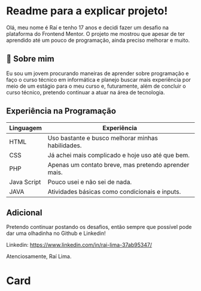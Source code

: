 
# Readme para a explicar projeto!

Olá, meu nome é Raí e tenho 17 anos e decidi fazer um desafio na plataforma do Frontend Mentor. O projeto me mostrou que apesar de ter aprendido até um pouco de programação, ainda preciso melhorar e muito.


 


## 🚀 Sobre mim
Eu sou um jovem procurando maneiras de aprender sobre programação e faço o curso técnico em informática e planejo buscar mais experiência por meio de um estágio para o meu curso e, futuramente, além de concluir o curso técnico, pretendo continuar a atuar na área de tecnologia.



## Experiência na Programação

| Linguagem               | Experiência                                                |
| ----------------- | ---------------------------------------------------------------- |
| HTML    | Uso bastante e busco melhorar minhas habilidades. |
| CSS     | Já achei mais complicado e hoje uso até que bem.  |
|PHP      |Apenas um contato breve, mas pretendo aprender mais.|
| Java Script | Pouco usei e não sei de nada. |
|JAVA|Atividades básicas como condicionais e inputs.|



## Adicional

Pretendo continuar postando os desafios, então sempre que possível pode dar uma olhadinha no Github e Linkedin!

Linkedin: https://www.linkedin.com/in/rai-lima-37ab95347/

Atenciosamente, Raí Lima.

# Card

